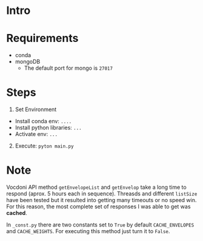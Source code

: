 # Intro

# Requirements
- conda
- mongoDB
  - The default port for mongo is `27017`

# Steps
1. Set Environment
  - Install conda env: `....`
  - Install python libraries: `...`
  - Activate env: `...`

2. Execute: `pyton main.py`

# Note
Vocdoni API method `getEnvelopeList` and `getEnvelop` take a long time to respond (aprox. 5 hours each in sequence).
Threasds and different `listSize` have been tested but it resulted into getting many timeouts or no speed win.
For this reason, the most complete set of responses I was able to get was **cached**.

In `_const.py` there are two constants  set to `True` by default `CACHE_ENVELOPES` and `CACHE_WEIGHTS`.
For executing this method just turn it to `False`.



